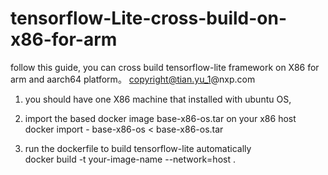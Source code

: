 # tensorflow-Lite-cross-build-on-x86-for-arm

follow this guide, you can cross build tensorflow-lite framework on X86 for arm and aarch64 platform。
copyright@tian.yu_1@nxp.com

1. you should have one X86 machine that installed with ubuntu OS,

2. import the based docker image base-x86-os.tar on your x86 host  
docker import - base-x86-os < base-x86-os.tar

3. run the dockerfile to build tensorflow-lite automatically  
docker build -t your-image-name --network=host .
